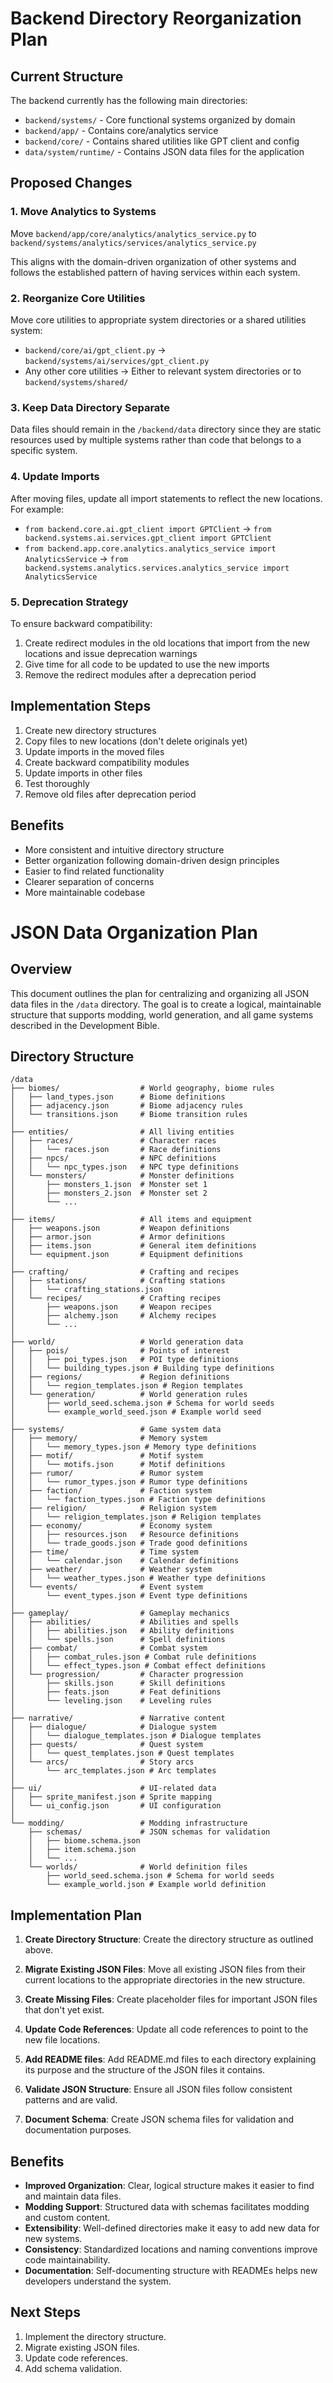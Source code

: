 # Backend Directory Reorganization Plan

## Current Structure
The backend currently has the following main directories:
- `backend/systems/` - Core functional systems organized by domain
- `backend/app/` - Contains core/analytics service
- `backend/core/` - Contains shared utilities like GPT client and config
- `data/system/runtime/` - Contains JSON data files for the application

## Proposed Changes

### 1. Move Analytics to Systems

Move `backend/app/core/analytics/analytics_service.py` to `backend/systems/analytics/services/analytics_service.py`

This aligns with the domain-driven organization of other systems and follows the established pattern of having services within each system.

### 2. Reorganize Core Utilities

Move core utilities to appropriate system directories or a shared utilities system:

- `backend/core/ai/gpt_client.py` → `backend/systems/ai/services/gpt_client.py`
- Any other core utilities → Either to relevant system directories or to `backend/systems/shared/`

### 3. Keep Data Directory Separate

Data files should remain in the `/backend/data` directory since they are static resources used by multiple systems rather than code that belongs to a specific system.

### 4. Update Imports

After moving files, update all import statements to reflect the new locations. For example:
- `from backend.core.ai.gpt_client import GPTClient` → `from backend.systems.ai.services.gpt_client import GPTClient`
- `from backend.app.core.analytics.analytics_service import AnalyticsService` → `from backend.systems.analytics.services.analytics_service import AnalyticsService`

### 5. Deprecation Strategy

To ensure backward compatibility:
1. Create redirect modules in the old locations that import from the new locations and issue deprecation warnings
2. Give time for all code to be updated to use the new imports
3. Remove the redirect modules after a deprecation period

## Implementation Steps

1. Create new directory structures
2. Copy files to new locations (don't delete originals yet)
3. Update imports in the moved files
4. Create backward compatibility modules
5. Update imports in other files
6. Test thoroughly
7. Remove old files after deprecation period

## Benefits

- More consistent and intuitive directory structure
- Better organization following domain-driven design principles
- Easier to find related functionality
- Clearer separation of concerns
- More maintainable codebase 

# JSON Data Organization Plan

## Overview
This document outlines the plan for centralizing and organizing all JSON data files in the `/data` directory. The goal is to create a logical, maintainable structure that supports modding, world generation, and all game systems described in the Development Bible.

## Directory Structure

```
/data
├── biomes/                  # World geography, biome rules
│   ├── land_types.json      # Biome definitions
│   ├── adjacency.json       # Biome adjacency rules
│   └── transitions.json     # Biome transition rules
│   
├── entities/                # All living entities
│   ├── races/               # Character races
│   │   └── races.json       # Race definitions
│   ├── npcs/                # NPC definitions
│   │   └── npc_types.json   # NPC type definitions
│   └── monsters/            # Monster definitions
│       ├── monsters_1.json  # Monster set 1
│       ├── monsters_2.json  # Monster set 2
│       └── ...
│   
├── items/                   # All items and equipment
│   ├── weapons.json         # Weapon definitions
│   ├── armor.json           # Armor definitions
│   ├── items.json           # General item definitions
│   └── equipment.json       # Equipment definitions
│   
├── crafting/                # Crafting and recipes
│   ├── stations/            # Crafting stations
│   │   └── crafting_stations.json
│   └── recipes/             # Crafting recipes
│       ├── weapons.json     # Weapon recipes
│       ├── alchemy.json     # Alchemy recipes
│       └── ...
│   
├── world/                   # World generation data
│   ├── pois/                # Points of interest
│   │   ├── poi_types.json   # POI type definitions
│   │   └── building_types.json # Building type definitions
│   ├── regions/             # Region definitions
│   │   └── region_templates.json # Region templates
│   └── generation/          # World generation rules
│       ├── world_seed.schema.json # Schema for world seeds
│       └── example_world_seed.json # Example world seed
│   
├── systems/                 # Game system data
│   ├── memory/              # Memory system
│   │   └── memory_types.json # Memory type definitions
│   ├── motif/               # Motif system
│   │   └── motifs.json      # Motif definitions
│   ├── rumor/               # Rumor system
│   │   └── rumor_types.json # Rumor type definitions
│   ├── faction/             # Faction system
│   │   └── faction_types.json # Faction type definitions
│   ├── religion/            # Religion system
│   │   └── religion_templates.json # Religion templates
│   ├── economy/             # Economy system
│   │   ├── resources.json   # Resource definitions
│   │   └── trade_goods.json # Trade good definitions
│   ├── time/                # Time system
│   │   └── calendar.json    # Calendar definitions
│   ├── weather/             # Weather system
│   │   └── weather_types.json # Weather type definitions
│   └── events/              # Event system
│       └── event_types.json # Event type definitions
│   
├── gameplay/                # Gameplay mechanics
│   ├── abilities/           # Abilities and spells
│   │   ├── abilities.json   # Ability definitions
│   │   └── spells.json      # Spell definitions
│   ├── combat/              # Combat system
│   │   ├── combat_rules.json # Combat rule definitions
│   │   └── effect_types.json # Combat effect definitions
│   └── progression/         # Character progression
│       ├── skills.json      # Skill definitions
│       ├── feats.json       # Feat definitions
│       └── leveling.json    # Leveling rules
│   
├── narrative/               # Narrative content
│   ├── dialogue/            # Dialogue system
│   │   └── dialogue_templates.json # Dialogue templates
│   ├── quests/              # Quest system
│   │   └── quest_templates.json # Quest templates
│   └── arcs/                # Story arcs
│       └── arc_templates.json # Arc templates
│   
├── ui/                      # UI-related data
│   ├── sprite_manifest.json # Sprite mapping 
│   └── ui_config.json       # UI configuration
│   
└── modding/                 # Modding infrastructure
    ├── schemas/             # JSON schemas for validation
    │   ├── biome.schema.json
    │   ├── item.schema.json
    │   └── ...
    └── worlds/              # World definition files
        ├── world_seed.schema.json # Schema for world seeds
        └── example_world.json # Example world definition
```

## Implementation Plan

1. **Create Directory Structure**: Create the directory structure as outlined above.

2. **Migrate Existing JSON Files**: Move all existing JSON files from their current locations to the appropriate directories in the new structure.

3. **Create Missing Files**: Create placeholder files for important JSON files that don't yet exist.

4. **Update Code References**: Update all code references to point to the new file locations.

5. **Add README files**: Add README.md files to each directory explaining its purpose and the structure of the JSON files it contains.

6. **Validate JSON Structure**: Ensure all JSON files follow consistent patterns and are valid.

7. **Document Schema**: Create JSON schema files for validation and documentation purposes.

## Benefits

- **Improved Organization**: Clear, logical structure makes it easier to find and maintain data files.
- **Modding Support**: Structured data with schemas facilitates modding and custom content.
- **Extensibility**: Well-defined directories make it easy to add new data for new systems.
- **Consistency**: Standardized locations and naming conventions improve code maintainability.
- **Documentation**: Self-documenting structure with READMEs helps new developers understand the system.

## Next Steps

1. Implement the directory structure.
2. Migrate existing JSON files.
3. Update code references.
4. Add schema validation. 